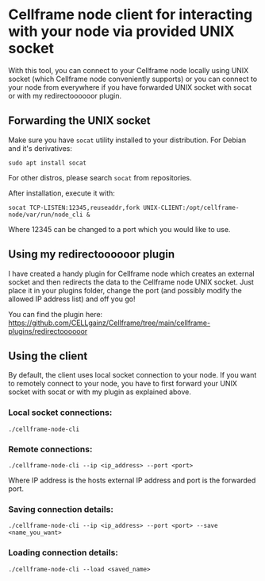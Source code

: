 # Cellframe node client for interacting with your node via provided UNIX socket

With this tool, you can connect to your Cellframe node locally using UNIX socket (which Cellframe node conveniently supports)
or you can connect to your node from everywhere if you have forwarded UNIX socket with socat or with my redirectoooooor plugin.

## Forwarding the UNIX socket

Make sure you have `socat` utility installed to your distribution. For Debian and it's derivatives:

    sudo apt install socat

For other distros, please search `socat` from repositories.

After installation, execute it with:

    socat TCP-LISTEN:12345,reuseaddr,fork UNIX-CLIENT:/opt/cellframe-node/var/run/node_cli &

Where 12345 can be changed to a port which you would like to use.

## Using my redirectoooooor plugin

I have created a handy plugin for Cellframe node which creates an external socket and then redirects the data to the Cellframe node UNIX socket. Just place it in your plugins folder, change the port (and possibly modify the allowed IP address list) and off you go!

You can find the plugin here: https://github.com/CELLgainz/Cellframe/tree/main/cellframe-plugins/redirectoooooor

## Using the client

By default, the client uses local socket connection to your node. If you want to remotely connect to your node, you have to first forward your UNIX socket with socat
or with my plugin as explained above.

 ### Local socket connections:


    ./cellframe-node-cli


### Remote connections:


    ./cellframe-node-cli --ip <ip_address> --port <port>

Where IP address is the hosts external IP address and port is the forwarded port.

### Saving connection details:


    ./cellframe-node-cli --ip <ip_address> --port <port> --save <name_you_want>

### Loading connection details:


    ./cellframe-node-cli --load <saved_name>

